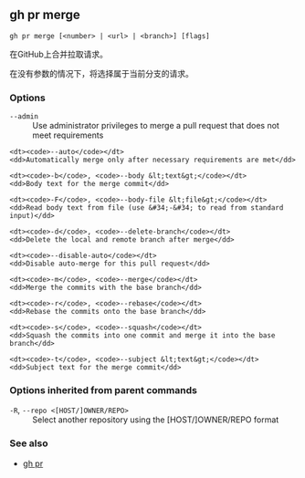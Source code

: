 

## gh pr merge

```
gh pr merge [<number> | <url> | <branch>] [flags]
```

在GitHub上合并拉取请求。

在没有参数的情况下，将选择属于当前分支的请求。

### Options

<dl class="flags">
	<dt><code>--admin</code></dt>
	<dd>Use administrator privileges to merge a pull request that does not meet requirements</dd>

```
<dt><code>--auto</code></dt>
<dd>Automatically merge only after necessary requirements are met</dd>

<dt><code>-b</code>, <code>--body &lt;text&gt;</code></dt>
<dd>Body text for the merge commit</dd>

<dt><code>-F</code>, <code>--body-file &lt;file&gt;</code></dt>
<dd>Read body text from file (use &#34;-&#34; to read from standard input)</dd>

<dt><code>-d</code>, <code>--delete-branch</code></dt>
<dd>Delete the local and remote branch after merge</dd>

<dt><code>--disable-auto</code></dt>
<dd>Disable auto-merge for this pull request</dd>

<dt><code>-m</code>, <code>--merge</code></dt>
<dd>Merge the commits with the base branch</dd>

<dt><code>-r</code>, <code>--rebase</code></dt>
<dd>Rebase the commits onto the base branch</dd>

<dt><code>-s</code>, <code>--squash</code></dt>
<dd>Squash the commits into one commit and merge it into the base branch</dd>

<dt><code>-t</code>, <code>--subject &lt;text&gt;</code></dt>
<dd>Subject text for the merge commit</dd>
```

</dl>

### Options inherited from parent commands

<dl class="flags">
	<dt><code>-R</code>, <code>--repo &lt;[HOST/]OWNER/REPO&gt;</code></dt>
	<dd>Select another repository using the [HOST/]OWNER/REPO format</dd>
</dl>

### See also

-   [gh pr](./gh_pr)
